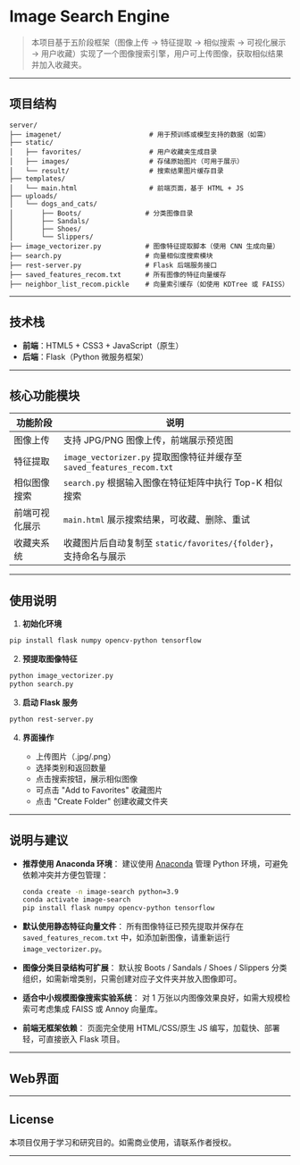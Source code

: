 # Image Search Engine  

> 本项目基于五阶段框架（图像上传 → 特征提取 → 相似搜索 → 可视化展示 → 用户收藏）实现了一个图像搜索引擎，用户可上传图像，获取相似结果并加入收藏夹。

---

## 项目结构

```
server/
├── imagenet/                      # 用于预训练或模型支持的数据（如需）
├── static/
│   ├── favorites/                 # 用户收藏夹生成目录
│   ├── images/                    # 存储原始图片（可用于展示）
│   └── result/                    # 搜索结果图片缓存目录
├── templates/
│   └── main.html                  # 前端页面，基于 HTML + JS
├── uploads/
│   └── dogs_and_cats/
│       ├── Boots/                # 分类图像目录
│       ├── Sandals/
│       ├── Shoes/
│       └── Slippers/
├── image_vectorizer.py           # 图像特征提取脚本（使用 CNN 生成向量）
├── search.py                     # 向量相似度搜索模块
├── rest-server.py                # Flask 后端服务接口
├── saved_features_recom.txt      # 所有图像的特征向量缓存
├── neighbor_list_recom.pickle    # 向量索引缓存（如使用 KDTree 或 FAISS）
```

---

##  技术栈

* **前端**：HTML5 + CSS3 + JavaScript（原生）
* **后端**：Flask（Python 微服务框架）

---

## 核心功能模块

| 功能阶段    | 说明                                                          |
| ------- | ----------------------------------------------------------- |
| 图像上传    | 支持 JPG/PNG 图像上传，前端展示预览图                                     |
| 特征提取    | `image_vectorizer.py` 提取图像特征并缓存至 `saved_features_recom.txt` |
| 相似图像搜索  | `search.py` 根据输入图像在特征矩阵中执行 Top-K 相似搜索                       |
| 前端可视化展示 | `main.html` 展示搜索结果，可收藏、删除、重试                                |
| 收藏夹系统   | 收藏图片后自动复制至 `static/favorites/{folder}`，支持命名与展示              |

---

## 使用说明

1. **初始化环境**

```bash
pip install flask numpy opencv-python tensorflow
```

2. **预提取图像特征**

```bash
python image_vectorizer.py
python search.py
```

3. **启动 Flask 服务**

```bash
python rest-server.py
```

4. **界面操作**

   * 上传图片（.jpg/.png）
   * 选择类别和返回数量
   * 点击搜索按钮，展示相似图像
   * 可点击 "Add to Favorites" 收藏图片
   * 点击 "Create Folder" 创建收藏文件夹

---

## 说明与建议

* **推荐使用 Anaconda 环境**：
  建议使用 [Anaconda](https://www.anaconda.com/products/distribution) 管理 Python 环境，可避免依赖冲突并方便包管理：

  ```bash
  conda create -n image-search python=3.9
  conda activate image-search
  pip install flask numpy opencv-python tensorflow
  ```

*  **默认使用静态特征向量文件**：
  所有图像特征已预先提取并保存在 `saved_features_recom.txt` 中，如添加新图像，请重新运行 `image_vectorizer.py`。

* **图像分类目录结构可扩展**：
  默认按 Boots / Sandals / Shoes / Slippers 分类组织，如需新增类别，只需创建对应子文件夹并放入图像即可。

*  **适合中小规模图像搜索实验系统**：
  对 1 万张以内图像效果良好，如需大规模检索可考虑集成 FAISS 或 Annoy 向量库。

* **前端无框架依赖**：
  页面完全使用 HTML/CSS/原生 JS 编写，加载快、部署轻，可直接嵌入 Flask 项目。

---

## Web界面

---

## License

本项目仅用于学习和研究目的。如需商业使用，请联系作者授权。

---
